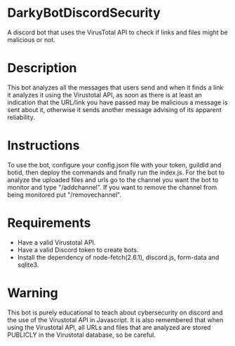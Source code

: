 # DarkyBotDiscordSecurity
A discord bot that uses the VirusTotal API to check if links and files might be malicious or not.

# Description
This bot analyzes all the messages that users send and when it finds a link it analyzes it using
the Virustotal API, as soon as there is at least an indication that the URL/link you have passed may be malicious
a message is sent about it, otherwise it sends another message advising of its apparent reliability.

# Instructions
To use the bot, configure your config.json file with your token, guildId and botid, then deploy the commands and finally run the index.js.
For the bot to analyze the uploaded files and urls go to the channel you want the bot to monitor and type "/addchannel". If you want to remove the channel from being monitored put "/removechannel".

# Requirements
- Have a valid Virustotal API.
- Have a valid Discord token to create bots.
- Install the dependency of node-fetch(2.6.1), discord.js, form-data and sqlite3.

# Warning
This bot is purely educational to teach about cybersecurity on discord and the use of the Virustotal API in Javascript.
It is also remembered that when using the Virustotal API, all URLs and files that are analyzed are stored PUBLICLY in the Virustotal database, so be careful.
